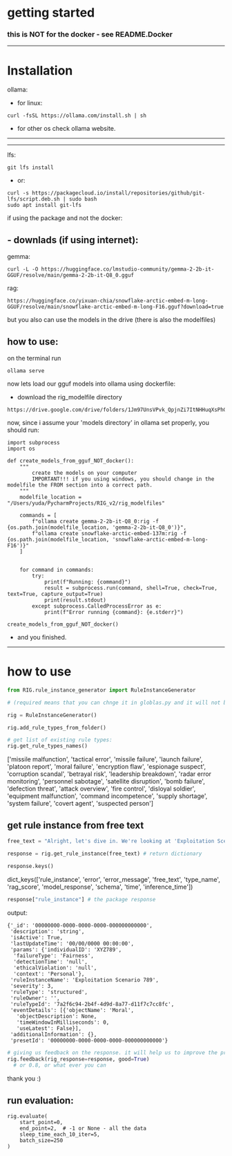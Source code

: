 # getting started

### this is NOT for the docker - see README.Docker

----------------------
# Installation

ollama:
- for linux:
```angular2html
curl -fsSL https://ollama.com/install.sh | sh
```
- for other os check ollama website.
-------------
-------------
lfs:
```angular2html
git lfs install
```
- or:
```angular2html
curl -s https://packagecloud.io/install/repositories/github/git-lfs/script.deb.sh | sudo bash
sudo apt install git-lfs
```

if using the package and not the docker:
## - downlads (if using internet):
gemma:
```
curl -L -O https://huggingface.co/lmstudio-community/gemma-2-2b-it-GGUF/resolve/main/gemma-2-2b-it-Q8_0.gguf
```
rag:
```
https://huggingface.co/yixuan-chia/snowflake-arctic-embed-m-long-GGUF/resolve/main/snowflake-arctic-embed-m-long-F16.gguf?download=true
```

but you also can use the models in the drive (there is also the modelfiles)

## how to use:
on the terminal run
```angular2html
ollama serve
```

now lets load our gguf models into ollama using dockerfile:
- download the rig_modelfile directory
```angular2html
https://drive.google.com/drive/folders/1Jm97UnsVPvk_QpjnZi7ItNHHuqXsPhGq
```
now, since i assume your 'models directory' in ollama set properly, you should run:
```
import subprocess
import os

def create_models_from_gguf_NOT_docker():
    """
        create the models on your computer
        IMPORTANT!!! if you using windows, you should change in the modelfile the FROM section into a correct path.
    """
    modelfile_location = "/Users/yuda/PycharmProjects/RIG_v2/rig_modelfiles"

    commands = [
        f"ollama create gemma-2-2b-it-Q8_0:rig -f {os.path.join(modelfile_location, 'gemma-2-2b-it-Q8_0')}",
        f"ollama create snowflake-arctic-embed-137m:rig -f {os.path.join(modelfile_location, 'snowflake-arctic-embed-m-long-F16')}"
    ]
    

    for command in commands:
        try:
            print(f"Running: {command}")
            result = subprocess.run(command, shell=True, check=True, text=True, capture_output=True)
            print(result.stdout)
        except subprocess.CalledProcessError as e:
            print(f"Error running {command}: {e.stderr}")

create_models_from_gguf_NOT_docker()
```
- and you finished.

-----------
# how to use
```python
from RIG.rule_instance_generator import RuleInstanceGenerator
```


```python
# (required means that you can chnge it in globlas.py and it will not be required.)

rig = RuleInstanceGenerator()
```

```
rig.add_rule_types_from_folder()
```
```python
# get list of existing rule types:
rig.get_rule_types_names()
```
 ['missile malfunction',
  'tactical error',
  'missile failure',
  'launch failure',
  'platoon report',
  'moral failure',
  'encryption flaw',
  'espionage suspect',
  'corruption scandal',
  'betrayal risk',
  'leadership breakdown',
  'radar error monitoring',
  'personnel sabotage',
  'satellite disruption',
  'bomb failure',
  'defection threat',
  'attack overview',
  'fire control',
  'disloyal soldier',
  'equipment malfunction',
  'command incompetence',
  'supply shortage',
  'system failure',
  'covert agent',
  'suspected person']



## get rule instance from free text


```python
free_text = "Alright, let's dive in. We're looking at 'Exploitation Scenario 789'. The crux of the matter is, there's this individual, going by the ID 'XYZ789', who's been involved in an exploitation failure. The level of seriousness? I'd estimate about three. The breach? Fairness. Not good, not good at all. When did we spot this? Well, the detection time isn't clear. And the context? Personal. Yes, it's a pretty serious situation"

response = rig.get_rule_instance(free_text) # return dictionary
```


```python
response.keys()
```

dict_keys(['rule_instance', 'error', 'error_message', 'free_text', 'type_name', 'rag_score', 'model_response', 'schema', 'time', 'inference_time'])




```python
response["rule_instance"] # the package response
```


output:

    {'_id': '00000000-0000-0000-0000-000000000000',
     'description': 'string',
     'isActive': True,
     'lastUpdateTime': '00/00/0000 00:00:00',
     'params': {'individualID': 'XYZ789',
      'failureType': 'Fairness',
      'detectionTime': 'null',
      'ethicalViolation': 'null',
      'context': 'Personal'},
     'ruleInstanceName': 'Exploitation Scenario 789',
     'severity': 3,
     'ruleType': 'structured',
     'ruleOwner': '',
     'ruleTypeId': '7a2f6c94-2b4f-4d9d-8a77-d11f7c7cc8fc',
     'eventDetails': [{'objectName': 'Moral',
       'objectDescription': None,
       'timeWindowInMilliseconds': 0,
       'useLatest': False}],
     'additionalInformation': {},
     'presetId': '00000000-0000-0000-0000-000000000000'}




```python
# giving us feedback on the response. it will help us to improve the project. it stores in .logs file, without internet connection.
rig.feedback(rig_response=response, good=True)
  # or 0.8, or what ever you can  
```
thank you :)


## run evaluation:
```
rig.evaluate(
    start_point=0,
    end_point=2,  # -1 or None - all the data
    sleep_time_each_10_iter=5,
    batch_size=250
)
```
